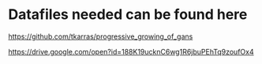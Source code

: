 # Datafiles needed can be found here

https://github.com/tkarras/progressive_growing_of_gans

https://drive.google.com/open?id=188K19ucknC6wg1R6jbuPEhTq9zoufOx4